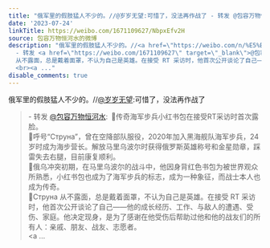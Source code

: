 ```yaml
---
title: "俄军里的假肢猛人不少的。//@岁岁无望:可惜了，没法再作战了 - 转发 @包容万物恒河水:&ensp;\U0001F53A传奇海军步兵小红书包在接受RT采访时首次露脸。\U0001F53A呼号“Стр..."
date: '2023-07-24'
linkTitle: https://weibo.com/1671109627/NbpxEfv2H
source: 包容万物恒河水的微博
description: "俄军里的假肢猛人不少的。//<a href=\"https://weibo.com/n/%E5%B2%81%E5%B2%81%E6%97%A0%E6%9C%9B\">@岁岁无望</a>:可惜了，没法再作战了<br><blockquote>
  - 转发 <a href=\"https://weibo.com/1671109627\" target=\"_blank\">@包容万物恒河水</a>: \U0001F53A传奇海军步兵小红书包在接受RT采访时首次露脸。<br>\U0001F53A呼号“Струна”，曾在空降部队服役，2020年加入黑海舰队海军步兵，24岁时成为海步营长。解放马里乌波尔时获得俄罗斯英雄称号和金星勋章，踩雷失去右腿，目前康复顺利。<br>\U0001F53A俄乌冲突初期，在马里乌波尔的战斗中，他因身背红色书包为被世界观众所熟悉，小红书包也成为了海军步兵的标志，成为一种象征，而战士本人也成为传奇。<br>\U0001F53AСтруна
  从不露面，总是戴着面罩，不认为自己是英雄。在接受 RT 采访时，他首次公开谈论了自己——他的成长经历、工作、与敌人的遭遇、受伤、家庭。他决定现身，是为了感谢在他受伤后帮助过他和他的战友们的所有人：亲戚、朋友、战友、志愿者。
  <br><a ..."
disable_comments: true
---
```

俄军里的假肢猛人不少的。//<a href="https://weibo.com/n/%E5%B2%81%E5%B2%81%E6%97%A0%E6%9C%9B">@岁岁无望</a>:可惜了，没法再作战了<br><blockquote> - 转发 <a href="https://weibo.com/1671109627" target="_blank">@包容万物恒河水</a>: 🔺传奇海军步兵小红书包在接受RT采访时首次露脸。<br>🔺呼号“Струна”，曾在空降部队服役，2020年加入黑海舰队海军步兵，24岁时成为海步营长。解放马里乌波尔时获得俄罗斯英雄称号和金星勋章，踩雷失去右腿，目前康复顺利。<br>🔺俄乌冲突初期，在马里乌波尔的战斗中，他因身背红色书包为被世界观众所熟悉，小红书包也成为了海军步兵的标志，成为一种象征，而战士本人也成为传奇。<br>🔺Струна 从不露面，总是戴着面罩，不认为自己是英雄。在接受 RT 采访时，他首次公开谈论了自己——他的成长经历、工作、与敌人的遭遇、受伤、家庭。他决定现身，是为了感谢在他受伤后帮助过他和他的战友们的所有人：亲戚、朋友、战友、志愿者。 <br><a ...